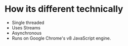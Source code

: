 # How its different technically

- Single threaded
- Uses Streams
- Asynchronous
- Runs on Google Chrome's v8 JavaScript engine.
